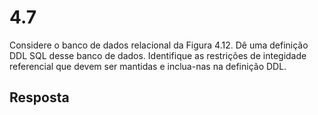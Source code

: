 # 4.7

Considere o banco de dados relacional da Figura 4.12. Dê uma definição DDL SQL desse banco de dados. Identifique as restrições de integidade referencial que devem ser mantidas e inclua-nas na definição DDL.

## Resposta

